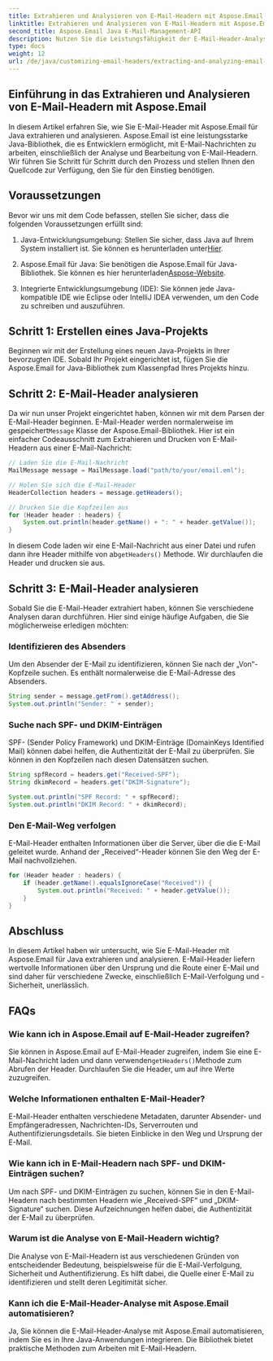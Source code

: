 ```yaml
---
title: Extrahieren und Analysieren von E-Mail-Headern mit Aspose.Email
linktitle: Extrahieren und Analysieren von E-Mail-Headern mit Aspose.Email
second_title: Aspose.Email Java E-Mail-Management-API
description: Nutzen Sie die Leistungsfähigkeit der E-Mail-Header-Analyse mit Aspose.Email für Java. Erfahren Sie, wie Sie E-Mail-Header extrahieren und analysieren, um die E-Mail-Verfolgung und -Sicherheit zu verbessern.
type: docs
weight: 12
url: /de/java/customizing-email-headers/extracting-and-analyzing-email-headers/
---
```


## Einführung in das Extrahieren und Analysieren von E-Mail-Headern mit Aspose.Email

In diesem Artikel erfahren Sie, wie Sie E-Mail-Header mit Aspose.Email für Java extrahieren und analysieren. Aspose.Email ist eine leistungsstarke Java-Bibliothek, die es Entwicklern ermöglicht, mit E-Mail-Nachrichten zu arbeiten, einschließlich der Analyse und Bearbeitung von E-Mail-Headern. Wir führen Sie Schritt für Schritt durch den Prozess und stellen Ihnen den Quellcode zur Verfügung, den Sie für den Einstieg benötigen.

## Voraussetzungen

Bevor wir uns mit dem Code befassen, stellen Sie sicher, dass die folgenden Voraussetzungen erfüllt sind:

1.  Java-Entwicklungsumgebung: Stellen Sie sicher, dass Java auf Ihrem System installiert ist. Sie können es herunterladen unter[Hier](https://www.oracle.com/java/technologies/javase-downloads.html).

2.  Aspose.Email für Java: Sie benötigen die Aspose.Email für Java-Bibliothek. Sie können es hier herunterladen[Aspose-Website](https://releases.aspose.com/email/java/).

3. Integrierte Entwicklungsumgebung (IDE): Sie können jede Java-kompatible IDE wie Eclipse oder IntelliJ IDEA verwenden, um den Code zu schreiben und auszuführen.

## Schritt 1: Erstellen eines Java-Projekts

Beginnen wir mit der Erstellung eines neuen Java-Projekts in Ihrer bevorzugten IDE. Sobald Ihr Projekt eingerichtet ist, fügen Sie die Aspose.Email for Java-Bibliothek zum Klassenpfad Ihres Projekts hinzu.

## Schritt 2: E-Mail-Header analysieren

 Da wir nun unser Projekt eingerichtet haben, können wir mit dem Parsen der E-Mail-Header beginnen. E-Mail-Header werden normalerweise im gespeichert`Message` Klasse der Aspose.Email-Bibliothek. Hier ist ein einfacher Codeausschnitt zum Extrahieren und Drucken von E-Mail-Headern aus einer E-Mail-Nachricht:

```java
// Laden Sie die E-Mail-Nachricht
MailMessage message = MailMessage.load("path/to/your/email.eml");

// Holen Sie sich die E-Mail-Header
HeaderCollection headers = message.getHeaders();

// Drucken Sie die Kopfzeilen aus
for (Header header : headers) {
    System.out.println(header.getName() + ": " + header.getValue());
}
```

 In diesem Code laden wir eine E-Mail-Nachricht aus einer Datei und rufen dann ihre Header mithilfe von ab`getHeaders()` Methode. Wir durchlaufen die Header und drucken sie aus.

## Schritt 3: E-Mail-Header analysieren

Sobald Sie die E-Mail-Header extrahiert haben, können Sie verschiedene Analysen daran durchführen. Hier sind einige häufige Aufgaben, die Sie möglicherweise erledigen möchten:

### Identifizieren des Absenders

Um den Absender der E-Mail zu identifizieren, können Sie nach der „Von“-Kopfzeile suchen. Es enthält normalerweise die E-Mail-Adresse des Absenders.

```java
String sender = message.getFrom().getAddress();
System.out.println("Sender: " + sender);
```

### Suche nach SPF- und DKIM-Einträgen

SPF- (Sender Policy Framework) und DKIM-Einträge (DomainKeys Identified Mail) können dabei helfen, die Authentizität der E-Mail zu überprüfen. Sie können in den Kopfzeilen nach diesen Datensätzen suchen.

```java
String spfRecord = headers.get("Received-SPF");
String dkimRecord = headers.get("DKIM-Signature");

System.out.println("SPF Record: " + spfRecord);
System.out.println("DKIM Record: " + dkimRecord);
```

### Den E-Mail-Weg verfolgen

E-Mail-Header enthalten Informationen über die Server, über die die E-Mail geleitet wurde. Anhand der „Received“-Header können Sie den Weg der E-Mail nachvollziehen.

```java
for (Header header : headers) {
    if (header.getName().equalsIgnoreCase("Received")) {
        System.out.println("Received: " + header.getValue());
    }
}
```

## Abschluss

In diesem Artikel haben wir untersucht, wie Sie E-Mail-Header mit Aspose.Email für Java extrahieren und analysieren. E-Mail-Header liefern wertvolle Informationen über den Ursprung und die Route einer E-Mail und sind daher für verschiedene Zwecke, einschließlich E-Mail-Verfolgung und -Sicherheit, unerlässlich.

## FAQs

### Wie kann ich in Aspose.Email auf E-Mail-Header zugreifen?

 Sie können in Aspose.Email auf E-Mail-Header zugreifen, indem Sie eine E-Mail-Nachricht laden und dann verwenden`getHeaders()`Methode zum Abrufen der Header. Durchlaufen Sie die Header, um auf ihre Werte zuzugreifen.

### Welche Informationen enthalten E-Mail-Header?

E-Mail-Header enthalten verschiedene Metadaten, darunter Absender- und Empfängeradressen, Nachrichten-IDs, Serverrouten und Authentifizierungsdetails. Sie bieten Einblicke in den Weg und Ursprung der E-Mail.

### Wie kann ich in E-Mail-Headern nach SPF- und DKIM-Einträgen suchen?

Um nach SPF- und DKIM-Einträgen zu suchen, können Sie in den E-Mail-Headern nach bestimmten Headern wie „Received-SPF“ und „DKIM-Signature“ suchen. Diese Aufzeichnungen helfen dabei, die Authentizität der E-Mail zu überprüfen.

### Warum ist die Analyse von E-Mail-Headern wichtig?

Die Analyse von E-Mail-Headern ist aus verschiedenen Gründen von entscheidender Bedeutung, beispielsweise für die E-Mail-Verfolgung, Sicherheit und Authentifizierung. Es hilft dabei, die Quelle einer E-Mail zu identifizieren und stellt deren Legitimität sicher.

### Kann ich die E-Mail-Header-Analyse mit Aspose.Email automatisieren?

Ja, Sie können die E-Mail-Header-Analyse mit Aspose.Email automatisieren, indem Sie es in Ihre Java-Anwendungen integrieren. Die Bibliothek bietet praktische Methoden zum Arbeiten mit E-Mail-Headern.